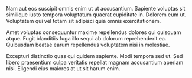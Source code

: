 Nam aut eos suscipit omnis enim ut ut accusantium. Sapiente voluptas sit similique iusto tempora voluptatum quaerat cupiditate in. Dolorem eum ut. Voluptatem qui vel totam sit adipisci quia omnis exercitationem.
 Amet voluptas consequuntur maxime repellendus dolores qui quisquam atque. Fugit blanditiis fuga illo sequi ab dolorum reprehenderit ea. Quibusdam beatae earum repellendus voluptatem nisi in molestiae.
 Excepturi distinctio quas qui quidem sapiente. Modi tempora sed ut. Sed libero praesentium culpa veritatis repellat magnam accusantium aperiam nisi. Eligendi eius maiores at ut sit harum enim.